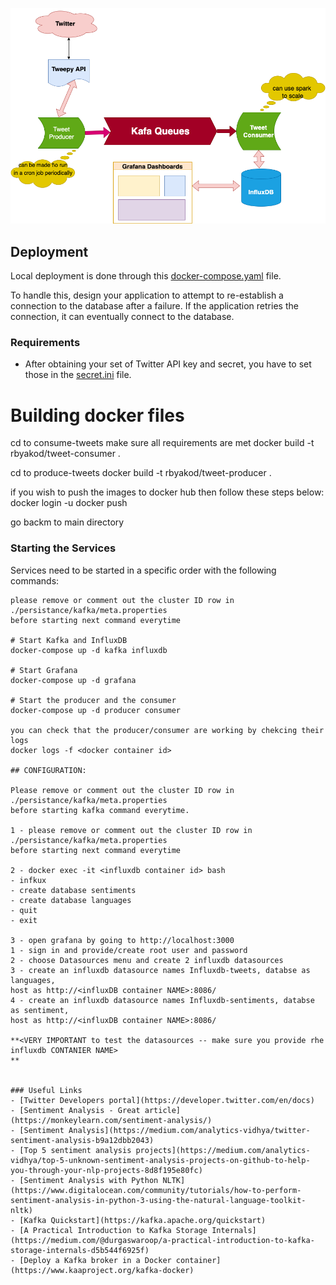 

![Architecture diagram](docs/twitter-sentiment-analysis-diagram.png)

## Deployment

Local deployment is done through this [docker-compose.yaml](docker-compose.yaml) file.

To handle this, design your application to attempt to re-establish a connection to the database after a failure. If the application retries the connection, it can eventually connect to the database.

### Requirements

- After obtaining your set of Twitter API key and secret, you have to set those in the [secret.ini](./produce-tweets/secret.ini) file.

# Building docker files

cd to consume-tweets
make sure all requirements are met
docker build -t rbyakod/tweet-consumer .


cd to produce-tweets
docker build -t rbyakod/tweet-producer .

if you wish to push the images to docker hub then follow these steps below:
docker login -u <your username>
docker push <image id>

go backm to main directory

### Starting the Services

Services need to be started in a specific order with the following commands:
```
please remove or comment out the cluster ID row in ./persistance/kafka/meta.properties 
before starting next command everytime

# Start Kafka and InfluxDB
docker-compose up -d kafka influxdb

# Start Grafana
docker-compose up -d grafana

# Start the producer and the consumer
docker-compose up -d producer consumer

you can check that the producer/consumer are working by chekcing their logs
docker logs -f <docker container id>

## CONFIGURATION:

Please remove or comment out the cluster ID row in ./persistance/kafka/meta.properties 
before starting kafka command everytime.

1 - please remove or comment out the cluster ID row in ./persistance/kafka/meta.properties 
before starting next command everytime

2 - docker exec -it <influxdb container id> bash
- infkux
- create database sentiments
- create database languages
- quit
- exit

3 - open grafana by going to http://localhost:3000
1 - sign in and provide/create root user and password
2 - choose Datasources menu and create 2 influxdb datasources
3 - create an influxdb datasource names Influxdb-tweets, databse as languages, 
host as http://<influxDB container NAME>:8086/
4 - create an influxdb datasource names Influxdb-sentiments, databse as sentiment, 
host as http://<influxDB container NAME>:8086/

**<VERY IMPORTANT to test the datasources -- make sure you provide rhe influxdb CONTANIER NAME>
**


### Useful Links
- [Twitter Developers portal](https://developer.twitter.com/en/docs)
- [Sentiment Analysis - Great article](https://monkeylearn.com/sentiment-analysis/)
- [Sentiment Analysis](https://medium.com/analytics-vidhya/twitter-sentiment-analysis-b9a12dbb2043)
- [Top 5 sentiment analysis projects](https://medium.com/analytics-vidhya/top-5-unknown-sentiment-analysis-projects-on-github-to-help-you-through-your-nlp-projects-8d8f195e80fc)
- [Sentiment Analysis with Python NLTK](https://www.digitalocean.com/community/tutorials/how-to-perform-sentiment-analysis-in-python-3-using-the-natural-language-toolkit-nltk)
- [Kafka Quickstart](https://kafka.apache.org/quickstart)
- [A Practical Introduction to Kafka Storage Internals](https://medium.com/@durgaswaroop/a-practical-introduction-to-kafka-storage-internals-d5b544f6925f)
- [Deploy a Kafka broker in a Docker container](https://www.kaaproject.org/kafka-docker)
